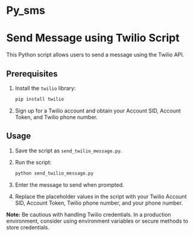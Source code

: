 # Py_sms

# Send Message using Twilio Script

This Python script allows users to send a message using the Twilio API.

## Prerequisites

1. Install the `twilio` library:

    ```bash
    pip install twilio
    ```

2. Sign up for a Twilio account and obtain your Account SID, Account Token, and Twilio phone number.

## Usage

1. Save the script as `send_twilio_message.py`.

2. Run the script:

    ```bash
    python send_twilio_message.py
    ```

3. Enter the message to send when prompted.

4. Replace the placeholder values in the script with your Twilio Account SID, Account Token, Twilio phone number, and your phone number.

**Note:** Be cautious with handling Twilio credentials. In a production environment, consider using environment variables or secure methods to store credentials.
